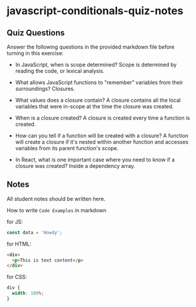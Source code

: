 # javascript-conditionals-quiz-notes

## Quiz Questions

Answer the following questions in the provided markdown file before turning in this exercise:

- In JavaScript, when is scope determined?
  Scope is determined by reading the code, or lexical analysis.

- What allows JavaScript functions to "remember" variables from their surroundings?
  Closures.

- What values does a closure contain?
  A closure contains all the local variables that were in-scope at the time the closure was created.

- When is a closure created?
  A closure is created every time a function is created.

- How can you tell if a function will be created with a closure?
  A function will create a closure if it's nested within another function and accesses variables from its parent function's scope.

- In React, what is one important case where you need to know if a closure was created?
  Inside a dependency array.

## Notes

All student notes should be written here.

How to write `Code Examples` in markdown

for JS:

```javascript
const data = 'Howdy';
```

for HTML:

```html
<div>
  <p>This is text content</p>
</div>
```

for CSS:

```css
div {
  width: 100%;
}
```
